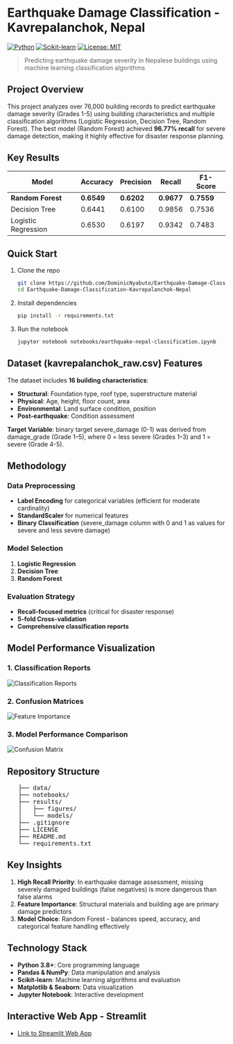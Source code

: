 # Earthquake Damage Classification - Kavrepalanchok, Nepal 

[![Python](https://img.shields.io/badge/Python-3.8+-blue.svg)](https://www.python.org/)
[![Scikit-learn](https://img.shields.io/badge/sklearn-latest-orange.svg)](https://scikit-learn.org/)
[![License: MIT](https://img.shields.io/badge/License-MIT-green.svg)](LICENSE)

> Predicting earthquake damage severity in Nepalese buildings using machine learning classification algorithms

## Project Overview

This project analyzes over 76,000 building records to predict earthquake damage severity (Grades 1-5) using building characteristics and multiple classification algorithms (Logistic Regression, Decision Tree, Random Forest). The best model (Random Forest) achieved **96.77% recall** for severe damage detection, making it highly effective for disaster response planning.

## Key Results

| Model | Accuracy | Precision | Recall | F1-Score |
|-------|----------|-----------|--------|----------|
| **Random Forest** | **0.6549** | **0.6202** | **0.9677** | **0.7559** |
| Decision Tree | 0.6441 | 0.6100 | 0.9856 | 0.7536 |
| Logistic Regression | 0.6530 | 0.6197 | 0.9342 | 0.7483 |

## Quick Start

1. Clone the repo
   ```bash
   git clone https://github.com/DominicNyabuto/Earthquake-Damage-Classification-Kavrepalanchok-Nepal.git
   cd Earthquake-Damage-Classification-Kavrepalanchok-Nepal

2. Install dependencies
   ```bash
   pip install -r requirements.txt
3. Run the notebook
   ```bash
   jupyter notebook notebooks/earthquake-nepal-classification.ipynb

## Dataset (kavrepalanchok_raw.csv) Features

The dataset includes **16 building characteristics**:
- **Structural**: Foundation type, roof type, superstructure material
- **Physical**: Age, height, floor count, area
- **Environmental**: Land surface condition, position
- **Post-earthquake**: Condition assessment

**Target Variable**: binary target severe_damage (0-1) was derived from damage_grade (Grade 1–5), where 0 = less severe (Grades 1–3) and 1 = severe (Grade 4-5).

## Methodology

### Data Preprocessing
- **Label Encoding** for categorical variables (efficient for moderate cardinality)
- **StandardScaler** for numerical features
- **Binary Classification** (severe_damage column with 0 and 1 as values for severe and less severe damage)

### Model Selection
1. **Logistic Regression**
2. **Decision Tree** 
3. **Random Forest** 

### Evaluation Strategy
- **Recall-focused metrics** (critical for disaster response)
- **5-fold Cross-validation**
- **Comprehensive classification reports**

## Model Performance Visualization

### 1. Classification Reports

![Classification Reports](/results/figures/Classification_Reports.png)

### 2. Confusion Matrices

![Feature Importance](results/figures/Confusion_Matrices.png)

### 3. Model Performance Comparison

![Confusion Matrix](results/figures/Model_Performance_Comparison.png)

## Repository Structure
<pre>
   ├── data/
   ├── notebooks/ 
   ├── results/ 
   │   ├── figures/         
   │   └── models/   
   ├── .gitignore
   ├── LICENSE
   ├── README.md
   └── requirements.txt
</pre>


## Key Insights

1. **High Recall Priority**: In earthquake damage assessment, missing severely damaged buildings (false negatives) is more dangerous than false alarms
2. **Feature Importance**: Structural materials and building age are primary damage predictors
3. **Model Choice**: Random Forest - balances speed, accuracy, and categorical feature handling effectively

## Technology Stack

- **Python 3.8+**: Core programming language
- **Pandas & NumPy**: Data manipulation and analysis
- **Scikit-learn**: Machine learning algorithms and evaluation
- **Matplotlib & Seaborn**: Data visualization
- **Jupyter Notebook**: Interactive development

## Interactive Web App - Streamlit 

- [Link to Streamlit Web App](https://earthquake-damage-classification-nepal-random-forest.streamlit.app/)


